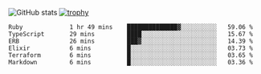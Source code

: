 ![GitHub stats](https://github-readme-stats.vercel.app/api?username=ksk001100&show_icons=true&theme=tokyonight)
[![trophy](https://github-profile-trophy.vercel.app/?username=ksk001100&theme=onedark)](https://github.com/ryo-ma/github-profile-trophy)

<!--START_SECTION:waka-->

```text
Ruby             1 hr 49 mins    ██████████████▓░░░░░░░░░░   59.06 %
TypeScript       29 mins         ████░░░░░░░░░░░░░░░░░░░░░   15.67 %
ERB              26 mins         ███▓░░░░░░░░░░░░░░░░░░░░░   14.39 %
Elixir           6 mins          █░░░░░░░░░░░░░░░░░░░░░░░░   03.73 %
Terraform        6 mins          █░░░░░░░░░░░░░░░░░░░░░░░░   03.65 %
Markdown         6 mins          █░░░░░░░░░░░░░░░░░░░░░░░░   03.36 %
```

<!--END_SECTION:waka-->
